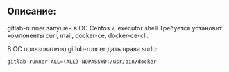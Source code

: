 ## Описание:
gitlab-runner запушен в ОС Centos 7. executor  shell
Требуется установит компоненты curl, mail, docker-ce, docker-ce-cli.

В ОС пользователю gitlub-runner дать права sudo:
```
gitlab-runner ALL=(ALL) NOPASSWD:/usr/bin/docker 
```
